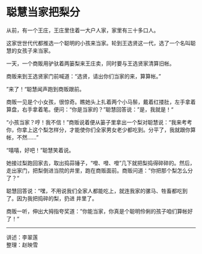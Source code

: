 # 聪慧当家把梨分

从前，有一个王庄，王庄里住着一大户人家，家里有三十多口人。

这家世世代代都推选一个聪明的小孩来当家。轮到王选贤这一代，选了一个名叫聪慧的女孩子来当家。

一天，一个商販用驴驮着两篓梨来王庄卖，同时要与王选贤家清算旧帐。

商贩来到王选贤家门前喊道：“选贤，请出你们当家的来，算算帐。”

”来了！“聪慧闻声跑到商贩跟前。

商贩一见是个小女孩，很惊奇。瞧她头上扎着两个小马鬃，戴着红搂肚，左手拿着算盘，右手拿着笔。便问：“你是当家的？”聪慧回答说：”是，我就是！“

“小孩当家？哼！我不信！”商贩说着便从篓子里拿出一个梨对聪慧说：“我来考考你，你拿上这个梨怎样分，才能使你们全家男女老少都吃到。分平了，我就跟你算帐，不然......”

“嘻嘻，好吧！”聪慧笑着说。

她接过梨跑回家去，取出捣蒜锤子，“噔、噔、噔”几下就把梨捣得碎碎的。然后，走出家门，把梨倒进当院的井里，跑在商贩面前。商贩问道：”你把那个梨怎么分了？“

聪慧回答说：“嘿，不用说我们全家人都能吃上，就连我家的骡马、牲畜都吃到了。因为我把捣碎的梨，扔进
井里了。

商贩一听，伸出大拇指夸奖道：”你能当家，你真是个聪明伶俐的孩子咱们算帐好了！“

---

讲述：李翠莲  
整理：赵映雪
